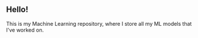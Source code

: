 ## Hello!

This is my Machine Learning repository, where I store all my ML models that I've worked on.
